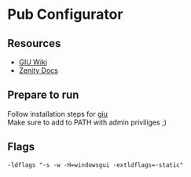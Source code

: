# Pub Configurator

## Resources

- [GIU Wiki](https://github.com/AllenDang/giu/wiki)
- [Zenity Docs](https://github.com/ncruces/zenity)

## Prepare to run

Follow installation steps for [giu](https://github.com/AllenDang/giu?tab=readme-ov-file#install)  
Make sure to add to PATH with admin priviliges ;)

## Flags

```CMD
-ldflags "-s -w -H=windowsgui -extldflags=-static"
```
